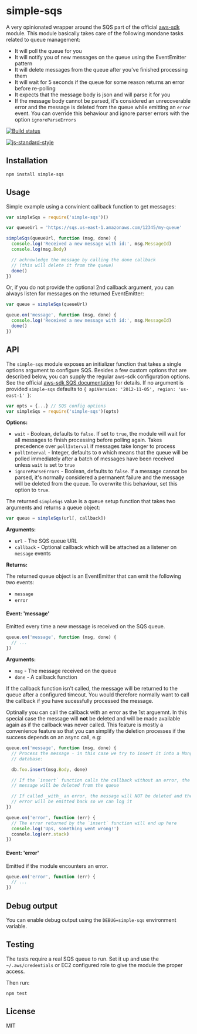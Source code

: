 # simple-sqs

A very opinionated wrapper around the SQS part of the official
[aws-sdk](https://github.com/aws/aws-sdk-js) module. This module
basically takes care of the following mondane tasks related to queue
management:

- It will poll the queue for you
- It will notify you of new messages on the queue using the EventEmitter
  pattern
- It will delete messages from the queue after you've finished
  processing them
- It will wait for 5 seconds if the queue for some reason returns an
  error before re-polling
- It expects that the message body is json and will parse it for you
- If the message body cannot be parsed, it's considered an
  unrecoverable error and the message is deleted from the queue while
  emitting an `error` event. You can override this behaviour and ignore
  parser errors with the option `ignoreParseErrors`

[![Build status](https://travis-ci.org/watson/simple-sqs.svg?branch=master)](https://travis-ci.org/watson/simple-sqs)

[![js-standard-style](https://raw.githubusercontent.com/feross/standard/master/badge.png)](https://github.com/feross/standard)

## Installation

```
npm install simple-sqs
```

## Usage

Simple example using a convinient callback function to get messages:

```js
var simpleSqs = require('simple-sqs')()

var queueUrl = 'https://sqs.us-east-1.amazonaws.com/12345/my-queue'

simpleSqs(queueUrl, function (msg, done) {
  console.log('Received a new message with id:', msg.MessageId)
  console.log(msg.Body)

  // acknowledge the message by calling the done callback
  // (this will delete it from the queue)
  done()
})
```

Or, if you do not provide the optional 2nd callback argument, you can
always listen for messages on the returned EventEmitter:

```js
var queue = simpleSqs(queueUrl)

queue.on('message', function (msg, done) {
  console.log('Received a new message with id:', msg.MessageId)
  done()
})
```

## API

The `simple-sqs` module exposes an initializer function that takes a
single options argument to configure SQS. Besides a few custom options
that are described below, you can supply the regular aws-sdk
configuration options. See the official [aws-sdk SQS
documentation](http://docs.aws.amazon.com/AWSJavaScriptSDK/latest/AWS/SQS.html)
for details.  If no argument is provided `simple-sqs` defaults to `{
apiVersion: '2012-11-05', region: 'us-east-1' }`:

```js
var opts = {...} // SQS config options
var simpleSqs = require('simple-sqs')(opts)
```

**Options:**

- `wait` - Boolean, defaults to `false`. If set to `true`, the module
  will wait for all messages to finish processing before polling again.
  Takes precedence over `pollInterval` if messages take longer to
  process
- `pollInterval` - Integer, defaults to `0` which means that the queue
  will be polled immediately after a batch of messages have been
  received unless `wait` is set to `true`
- `ignoreParseErrors` - Boolean, defaults to `false`. If a message
  cannot be parsed, it's normally considered a permanent failure and the
  message will be deleted from the queue. To overwrite this behaviour,
  set this option to `true`.

The returned `simpleSqs` value is a queue setup function that takes two
arguments and returns a queue object:

```js
var queue = simpleSqs(url[, callback])
```

**Arguments:**

- `url` - The SQS queue URL
- `callback` - Optional callback which will be attached as a listener
  on `message` events

**Returns:**

The returned queue object is an EventEmitter that can emit the following
two events:

- `message`
- `error`

#### Event: 'message'

Emitted every time a new message is received on the SQS queue.

```js
queue.on('message', function (msg, done) {
  // ...
})
```

**Arguments:**

- `msg` - The message received on the queue
- `done` - A callback function

If the callback function isn't called, the message will be returned to
the queue after a configured timeout. You would therefore normally want
to call the callback if you have sucessfully processed the message.

Optinally you can call the callback with an error as the 1st arguemnt.
In this special case the message will **not** be deleted and will be
made available again as if the callback was never called. This feature
is mostly a convenience feature so that you can simplify the deletion
processes if the success depends on an async call, e.g:

```js
queue.on('message', function (msg, done) {
  // Process the message - in this case we try to insert it into a Mongo
  // database:

  db.foo.insert(msg.Body, done)

  // If the `insert` function calls the callback without an error, the
  // message will be deleted from the queue

  // If called _with_ an error, the message will NOT be deleted and the
  // error will be emitted back so we can log it
})

queue.on('error', function (err) {
  // The error returned by the `insert` function will end up here
  console.log('Ups, something went wrong!')
  cosnole.log(err.stack)
})
```

#### Event: 'error'

Emitted if the module encounters an error.

```js
queue.on('error', function (err) {
  // ...
})
```

## Debug output

You can enable debug output using the `DEBUG=simple-sqs` environment
variable.

## Testing

The tests require a real SQS queue to run. Set it up and use the
`~/.aws/credentials` or EC2 configured role to give the module the
proper access.

Then run:

```
npm test
```

## License

MIT
